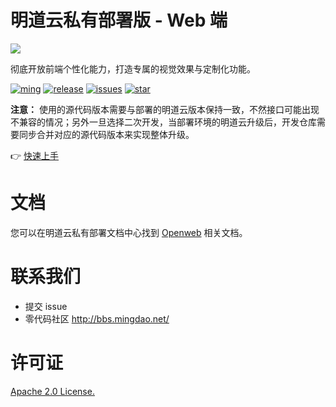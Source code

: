 ﻿# 明道云私有部署版 - Web 端

![](https://user-images.githubusercontent.com/7261408/132197149-901d0014-74ff-4547-bb8d-9aeeee49d0b4.png)

彻底开放前端个性化能力，打造专属的视觉效果与定制化功能。

[![ming](https://img.shields.io/badge/I%20%E2%9D%A4%20MY%20TEAM-%E6%98%8E-blue)](https://www.mingdao.com) [![release](https://img.shields.io/github/v/release/mingdaocom/pd-openweb.svg)](https://github.com/mingdaocom/pd-openweb/releases) [![issues](https://img.shields.io/github/issues/mingdaocom/pd-openweb)](https://github.com/mingdaocom/pd-openweb/issues) [![star](https://img.shields.io/github/stars/mingdaocom/pd-openweb)](https://github.com/mingdaocom/pd-openweb/stargazers)


**注意：** 使用的源代码版本需要与部署的明道云版本保持一致，不然接口可能出现不兼容的情况；另外一旦选择二次开发，当部署环境的明道云升级后，开发仓库需要同步合并对应的源代码版本来实现整体升级。

👉 [快速上手](https://docs.pd.mingdao.com/sd/web/start.html)

# 文档

您可以在明道云私有部署文档中心找到 [Openweb](https://docs.pd.mingdao.com/sd/web/) 相关文档。

# 联系我们

* 提交 issue
* 零代码社区 http://bbs.mingdao.net/

# 许可证
[Apache 2.0 License.](/LICENSE)
